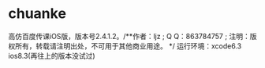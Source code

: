 # chuanke
高仿百度传课iOS版，版本号2.4.1.2。/**作者：ljz ; Q Q：863784757 ; 注明：版权所有，转载请注明出处，不可用于其他商业用途。 */
运行环境：xcode6.3  ios8.3(再往上的版本没试过)